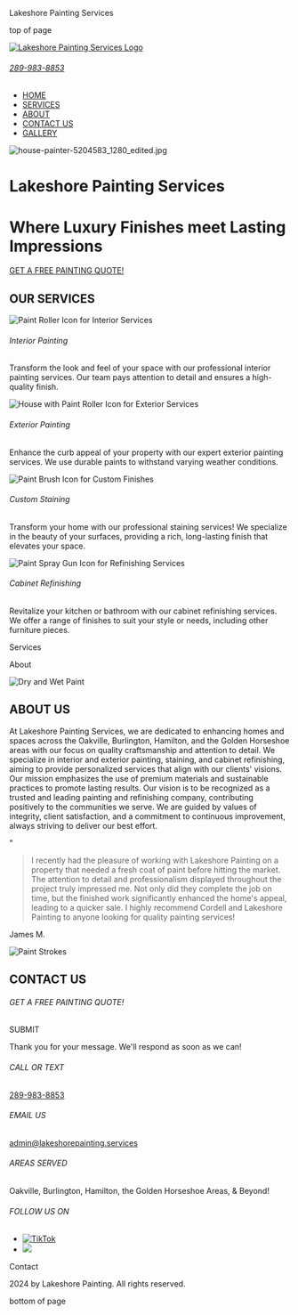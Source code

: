 Lakeshore Painting Services












top of page

[![Lakeshore Painting Services Logo](https://static.wixstatic.com/media/ff2d76_3927b90db2cb421190d246f7720ddf2d~mv2.png/v1/fill/w_256,h_47,al_c,q_85,usm_0.66_1.00_0.01,enc_avif,quality_auto/FullLogo_Transparent_NoBuffer%20(3).png)](https://www.lakeshorepainting.services)

###### [289-983-8853](tel:2899838853)

* [HOME](https://www.lakeshorepainting.services)
* [SERVICES](https://www.lakeshorepainting.services)
* [ABOUT](https://www.lakeshorepainting.services)
* [CONTACT US](https://www.lakeshorepainting.services)
* [GALLERY](https://www.lakeshorepainting.services/gallary)

![house-painter-5204583_1280_edited.jpg](https://static.wixstatic.com/media/1c5c59_a4b265652aa54c47a7b4cdc0fe7474be~mv2.jpg/v1/fill/w_113,h_76,al_c,q_80,usm_0.66_1.00_0.01,blur_2,enc_avif,quality_auto/1c5c59_a4b265652aa54c47a7b4cdc0fe7474be~mv2.jpg)

Lakeshore Painting Services
===========================

Where Luxury Finishes meet Lasting Impressions
==============================================

[GET A FREE PAINTING QUOTE!](https://www.lakeshorepainting.services)

OUR SERVICES
------------

![Paint Roller Icon for Interior Services](https://static.wixstatic.com/media/ff2d76_6efde144044242c3beb62ed1005b158d~mv2.png/v1/fill/w_116,h_120,al_c,q_85,usm_0.66_1.00_0.01,enc_avif,quality_auto/Roller-removebg-preview.png)

###### Interior Painting

Transform the look and feel of your space with our professional interior painting services. Our team pays attention to detail and ensures a high-quality finish.

![House with Paint Roller Icon for Exterior Services](https://static.wixstatic.com/media/ff2d76_d938f03a051c4d2f80e23d592c997ca7~mv2.png/v1/crop/x_100,y_86,w_300,h_329/fill/w_108,h_120,al_c,q_85,usm_0.66_1.00_0.01,enc_avif,quality_auto/House-removebg-preview.png)

###### Exterior Painting

Enhance the curb appeal of your property with our expert exterior painting services. We use durable paints to withstand varying weather conditions.

![Paint Brush Icon for Custom Finishes](https://static.wixstatic.com/media/ff2d76_fdb5d661b7204c00bb61e140fef85463~mv2.png/v1/fill/w_116,h_120,al_c,q_85,usm_0.66_1.00_0.01,enc_avif,quality_auto/Brush-removebg-preview.png)

###### Custom Staining

Transform your home with our professional staining services! We specialize in the beauty of your surfaces, providing a rich, long-lasting finish that elevates your space.

![Paint Spray Gun Icon for Refinishing Services](https://static.wixstatic.com/media/ff2d76_70bdc33d239a46db8451955c53c788dd~mv2.png/v1/crop/x_0,y_17,w_500,h_466/fill/w_132,h_120,al_c,q_85,usm_0.66_1.00_0.01,enc_avif,quality_auto/Cabinet__1_-removebg-preview.png)

###### Cabinet Refinishing

Revitalize your kitchen or bathroom with our cabinet refinishing services. We offer a range of finishes to suit your style or needs, including other furniture pieces.

Services

About

![Dry and Wet Paint](https://static.wixstatic.com/media/11062b_22a1cc45de2440af9eee8b630a12d53b~mv2.jpg/v1/fill/w_141,h_79,al_c,q_80,usm_0.66_1.00_0.01,blur_2,enc_avif,quality_auto/11062b_22a1cc45de2440af9eee8b630a12d53b~mv2.jpg)

ABOUT US
--------

At Lakeshore Painting Services, we are dedicated to enhancing homes and spaces across the Oakville, Burlington, Hamilton, and the Golden Horseshoe areas with our focus on quality craftsmanship and attention to detail. We specialize in interior and exterior painting, staining, and cabinet refinishing, aiming to provide personalized services that align with our clients' visions. Our mission emphasizes the use of premium materials and sustainable practices to promote lasting results. Our vision is to be recognized as a trusted and leading painting and refinishing company, contributing positively to the communities we serve. We are guided by values of integrity, client satisfaction, and a commitment to continuous improvement, always striving to deliver our best effort.

"

> I recently had the pleasure of working with Lakeshore Painting on a property that needed a fresh coat of paint before hitting the market. The attention to detail and professionalism displayed throughout the project truly impressed me. Not only did they complete the job on time, but the finished work significantly enhanced the home's appeal, leading to a quicker sale. I highly recommend Cordell and Lakeshore Painting to anyone looking for quality painting services!

James M.

![Paint Strokes ](https://static.wixstatic.com/media/11062b_fe9ceba4e6a04d999f93958a40a8729a~mv2.jpg/v1/fill/w_84,h_125,al_c,q_80,usm_0.66_1.00_0.01,blur_2,enc_avif,quality_auto/11062b_fe9ceba4e6a04d999f93958a40a8729a~mv2.jpg)

CONTACT US
----------

###### GET A FREE PAINTING QUOTE!

SUBMIT

Thank you for your message. We'll respond as soon as we can!

###### CALL OR TEXT

[289-983-8853](tel:2899838853)

###### EMAIL US

[admin@lakeshorepainting.services](mailto:admin@lakeshorepainting.services?subject=I'm%20looking%20for%20a%20painting%20quote!)

###### AREAS SERVED

Oakville, Burlington, Hamilton, the Golden Horseshoe Areas, & Beyond!

###### FOLLOW US ON

* [![TikTok](https://static.wixstatic.com/media/11062b_3a1a34a22c10436caac05a4e0f6a876e~mv2.png/v1/fill/w_38,h_38,al_c,q_85,usm_0.66_1.00_0.01,enc_avif,quality_auto/11062b_3a1a34a22c10436caac05a4e0f6a876e~mv2.png)](https://www.tiktok.com/@lakeshorepainting?_t=8rJnlSk9O6B&_r=1&utm_source=website&utm_medium=organic)
* [![](https://static.wixstatic.com/media/81af6121f84c41a5b4391d7d37fce12a.png/v1/fill/w_38,h_38,al_c,q_85,usm_0.66_1.00_0.01,enc_avif,quality_auto/81af6121f84c41a5b4391d7d37fce12a.png)](https://www.instagram.com/lakeshore_painting/?utm_source=website&utm_medium=organic)

Contact

2024 by Lakeshore Painting. All rights reserved.

bottom of page